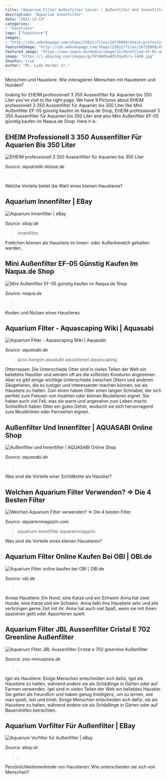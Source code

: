 ```yaml
---
title: "Aquarium Filter Außenfilter Leiser : Außenfilter Und Innenfilter"
description: "Aquarium innenfilter"
date: "2021-12-13"
categories:
- "haustiere"
tags: ["haustiere"]
images:
- "http://cdn.webshopapp.com/shops/23612/files/16728969/eheim-professionel3-350.jpg"
featuredImage: "http://cdn.webshopapp.com/shops/23612/files/16728969/eheim-professionel3-350.jpg"
featured_image: "https://www.naqua.de/media/image/52/e0/e7/jad-ef-05-aussenfilter-nano.jpg"
image: "https://i.ebayimg.com/images/g/FEYAAOSwWZVdnp4G/s-l400.jpg"
ShowToc: true
author: "Ms. Lyda Harber Sr."
---
```



Menschen und Haustiere: Wie interagieren Menschen mit Haustieren und Hunden?

	

		
looking for EHEIM professionell 3 350 Aussenfilter für Aquarien bis 350 Liter you've visit to the right page. We have 9 Pictures about EHEIM professionell 3 350 Aussenfilter für Aquarien bis 350 Liter like Mini Außenfilter EF-05 günstig kaufen im Naqua.de Shop, EHEIM professionell 3 350 Aussenfilter für Aquarien bis 350 Liter and also Mini Außenfilter EF-05 günstig kaufen im Naqua.de Shop. Here it is:
		
    
## EHEIM Professionell 3 350 Aussenfilter Für Aquarien Bis 350 Liter

<img loading=lazy src="http://cdn.webshopapp.com/shops/23612/files/16728969/eheim-professionel3-350.jpg" onerror="this.onerror=null;this.src='https://tse1.mm.bing.net/th?id=OIP.olTFrT4LCL6N6eFxbZajIQHaK0&amp;pid=15.1';" alt="EHEIM professionell 3 350 Aussenfilter für Aquarien bis 350 Liter">

_Source: aquaristik-deluxe.de_

>. 

	

Welche Vorteile bietet die Wahl eines kleinen Haustieres?

    
## Aquarium Innenfilter | EBay

<img loading=lazy src="http://thumbs1.ebaystatic.com/images/g/i5gAAOSwjVVVp6QD/s-l225.jpg" onerror="this.onerror=null;this.src='https://tse3.mm.bing.net/th?id=OIP.CLPfqfalrVlO-0C-K773FAAAAA&amp;pid=15.1';" alt="Aquarium Innenfilter | eBay">

_Source: ebay.de_

>innenfilter. 

	

Frettchen können als Haustiere im Innen- oder Außenbereich gehalten werden.

    
## Mini Außenfilter EF-05 Günstig Kaufen Im Naqua.de Shop

<img loading=lazy src="https://www.naqua.de/media/image/52/e0/e7/jad-ef-05-aussenfilter-nano.jpg" onerror="this.onerror=null;this.src='https://tse1.mm.bing.net/th?id=OIP._AavGavcQ1rs17ofcE9O5gHaHa&amp;pid=15.1';" alt="Mini Außenfilter EF-05 günstig kaufen im Naqua.de Shop">

_Source: naqua.de_

>. 

	

Kosten und Nutzen eines Haustieres

    
## Aquarium Filter - Aquascaping Wiki | Aquasabi

<img loading=lazy src="https://www.aquasabi.de/vcdn/images/item/zoom/3CZm6JkKrp/azoo-hangon-filter-mignon-150.jpg" onerror="this.onerror=null;this.src='https://tse2.mm.bing.net/th?id=OIP.2W7J41Zcc9XWQHyA_zqqzwHaHa&amp;pid=15.1';" alt="Aquarium Filter - Aquascaping Wiki | Aquasabi">

_Source: aquasabi.de_

>azoo hangon aquasabi aquastorexl aquascaping. 

	

Otterrassen: Die Unterschiede
Otter sind in vielen Teilen der Welt ein beliebtes Haustier und werden oft als die süßesten Kreaturen angesehen. Aber es gibt einige wichtige Unterschiede zwischen Ottern und anderen Säugetieren, die es lustiger und interessanter machen können, sie als Haustiere zu halten. Zum einen haben Otter einen langen Schnabel, der sich perfekt zum Fressen von Insekten oder kleinen Beutetieren eignet. Sie haben auch viel Fell, was sie warm und angenehm zum Leben macht. Schließlich haben Otter ein gutes Gehör, wodurch sie sich hervorragend zum Musikhören oder Fernsehen eignen.

    
## Außenfilter Und Innenfilter | AQUASABI Online Shop

<img loading=lazy src="https://www.aquasabi.de/bilder/kategorien/aquarium-filterung-filter.jpg" onerror="this.onerror=null;this.src='https://tse3.mm.bing.net/th?id=OIP.IL0fCvkzhdv1Rxls2VQVxgHaCU&amp;pid=15.1';" alt="Außenfilter und Innenfilter | AQUASABI Online Shop">

_Source: aquasabi.de_

>. 

	

Was sind die Vorteile einer Schildkröte als Haustier?

    
## Welchen Aquarium Filter Verwenden? ⇒ Die 4 Besten Filter

<img loading=lazy src="https://aquarienmagazin.com/wp-content/uploads/2019/01/Innenfilter-Aquarium-mit-Filtereinsätzen-1024x1017.jpg" onerror="this.onerror=null;this.src='https://tse2.mm.bing.net/th?id=OIP.iFyS8kbjp-DgUo1kGa2YnQHaHW&amp;pid=15.1';" alt="Welchen Aquarium Filter verwenden? ⇒ Die 4 besten Filter">

_Source: aquarienmagazin.com_

>aquarium innenfilter aquarienmagazin. 

	

Was sind die Vorteile eines kleinen Haustieres?

    
## Aquarium Filter Online Kaufen Bei OBI | OBI.de

<img loading=lazy src="https://images.obi.de/product/DE/thumb/640793_1.jpg" onerror="this.onerror=null;this.src='https://tse3.mm.bing.net/th?id=OIP.RI8FvoDYe0V9wWQ-K-inxgAAAA&amp;pid=15.1';" alt="Aquarium Filter online kaufen bei OBI | OBI.de">

_Source: obi.de_

>. 

	

Annas Haustiere: Ein Hund, eine Katze und ein Schwein
Anna hat zwei Hunde, eine Katze und ein Schwein. Anna liebt ihre Haustiere sehr und alle verbringen gerne Zeit mit ihr. Anna hat auch viel Spaß, wenn sie mit ihnen spazieren geht oder Apportieren spielt.

    
## Aquarium Filter JBL Aussenfilter Cristal E 702 Greenline Außenfilter

<img loading=lazy src="https://www.zoo-minuspreis.de/bilder/produkte/gross/Aquarium-Filter-JBL-Aussenfilter-Cristal-e-702-greenline-Aussenfilter-fuer-Aquarien-von-60-200-L.jpg" onerror="this.onerror=null;this.src='https://tse3.mm.bing.net/th?id=OIP.nNw8UIX0mEOdjaQWwtueFAHaHa&amp;pid=15.1';" alt="Aquarium Filter JBL Aussenfilter Cristal e 702 greenline Außenfilter">

_Source: zoo-minuspreis.de_

>. 

	

Igel als Haustiere: Einige Menschen entscheiden sich dafür, Igel als Haustiere zu halten, während andere sie als Schädlinge in Gärten oder auf Farmen verwenden.
Igel sind in vielen Teilen der Welt ein beliebtes Haustier. Sie gelten als freundlich und haben genug Intelligenz, um zu lernen, wie man spielt, isst und trinkt. Einige Menschen entscheiden sich dafür, sie als Haustiere zu halten, während andere sie als Schädlinge in Gärten oder auf Bauernhöfen betrachten.

    
## Aquarium Vorfilter Für Außenfilter | EBay

<img loading=lazy src="https://i.ebayimg.com/images/g/FEYAAOSwWZVdnp4G/s-l400.jpg" onerror="this.onerror=null;this.src='https://tse2.mm.bing.net/th?id=OIP.o7DE29Jlvu0vr75ioR_yywAAAA&amp;pid=15.1';" alt="Aquarium Vorfilter für Außenfilter | eBay">

_Source: ebay.at_

>. 

	

Persönlichkeitsmerkmale von Haustieren: Wie unterscheiden sie sich von Menschen?

